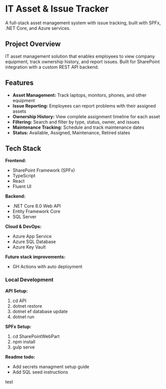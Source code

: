 # IT Asset & Issue Tracker

A full-stack asset management system with issue tracking, built with SPFx, .NET Core, and Azure services.

## Project Overview

IT asset management solution that enables employees to view company equipment, track ownership history, and report issues. Built for SharePoint integration with a custom REST API backend.

## Features

- **Asset Management:** Track laptops, monitors, phones, and other equipment
- **Issue Reporting:** Employees can report problems with their assigned assets
- **Ownership History:** View complete assignment timeline for each asset
- **Filtering:** Search and filter by type, status, owner, and issues
- **Maintenance Tracking:** Schedule and track maintenance dates
- **Status:** Available, Assigned, Maintenance, Retired states

## Tech Stack

**Frontend:**
- SharePoint Framework (SPFx)
- TypeScript
- React
- Fluent UI

**Backend:**
- .NET Core 8.0 Web API
- Entity Framework Core
- SQL Server

**Cloud & DevOps:**
- Azure App Service
- Azure SQL Database
- Azure Key Vault

**Future stack improvements:**
- GH Actions with auto deployment

### Local Development

**API Setup:**
1. cd API
2. dotnet restore
3. dotnet ef database update
4. dotnet run

**SPFx Setup:**
1. cd SharePointWebPart
2. npm install
3. gulp serve

**Readme todo:**
- Add secrets managment setup guide
- Add SQL seed instructions

test